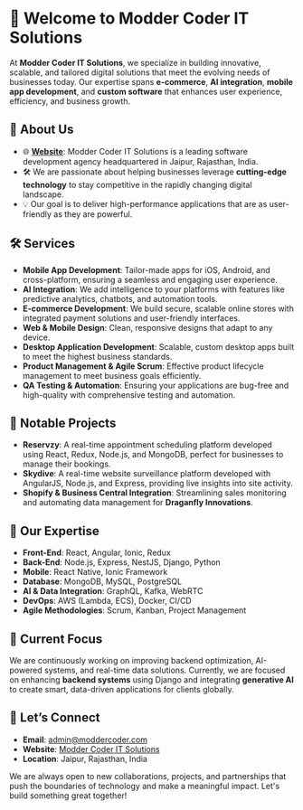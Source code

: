 
# 👋 Welcome to Modder Coder IT Solutions

At **Modder Coder IT Solutions**, we specialize in building innovative, scalable, and tailored digital solutions that meet the evolving needs of businesses today. Our expertise spans **e-commerce**, **AI integration**, **mobile app development**, and **custom software** that enhances user experience, efficiency, and business growth.

## 🚀 About Us
- 🌐 **[Website](https://moddercoder.com/)**: Modder Coder IT Solutions is a leading software development agency headquartered in Jaipur, Rajasthan, India.
- 🛠 We are passionate about helping businesses leverage **cutting-edge technology** to stay competitive in the rapidly changing digital landscape.
- 💡 Our goal is to deliver high-performance applications that are as user-friendly as they are powerful.

## 🛠 Services
- **Mobile App Development**: Tailor-made apps for iOS, Android, and cross-platform, ensuring a seamless and engaging user experience.
- **AI Integration**: We add intelligence to your platforms with features like predictive analytics, chatbots, and automation tools.
- **E-commerce Development**: We build secure, scalable online stores with integrated payment solutions and user-friendly interfaces.
- **Web & Mobile Design**: Clean, responsive designs that adapt to any device.
- **Desktop Application Development**: Scalable, custom desktop apps built to meet the highest business standards.
- **Product Management & Agile Scrum**: Effective product lifecycle management to meet business goals efficiently.
- **QA Testing & Automation**: Ensuring your applications are bug-free and high-quality with comprehensive testing and automation.

## 🌟 Notable Projects
- **Reservzy**: A real-time appointment scheduling platform developed using React, Redux, Node.js, and MongoDB, perfect for businesses to manage their bookings.
- **Skydive**: A real-time website surveillance platform developed with AngularJS, Node.js, and Express, providing live insights into site activity.
- **Shopify & Business Central Integration**: Streamlining sales monitoring and automating data management for **Draganfly Innovations**.

## 💼 Our Expertise
- **Front-End**: React, Angular, Ionic, Redux
- **Back-End**: Node.js, Express, NestJS, Django, Python
- **Mobile**: React Native, Ionic Framework
- **Database**: MongoDB, MySQL, PostgreSQL
- **AI & Data Integration**: GraphQL, Kafka, WebRTC
- **DevOps**: AWS (Lambda, ECS), Docker, CI/CD
- **Agile Methodologies**: Scrum, Kanban, Project Management

## 🌱 Current Focus
We are continuously working on improving backend optimization, AI-powered systems, and real-time data solutions. Currently, we are focused on enhancing **backend systems** using Django and integrating **generative AI** to create smart, data-driven applications for clients globally.

## 🤝 Let’s Connect
- **Email**: admin@moddercoder.com
- **Website**: [Modder Coder IT Solutions](https://moddercoder.com/)
- **Location**: Jaipur, Rajasthan, India

We are always open to new collaborations, projects, and partnerships that push the boundaries of technology and make a meaningful impact. Let's build something great together!
